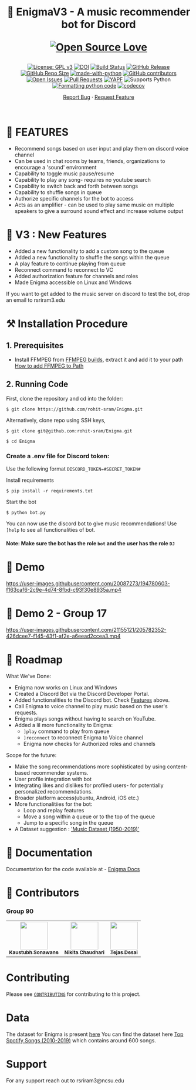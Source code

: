 <h1 align="center">
  🤖 EnigmaV3 - A music recommender bot for Discord
  
 [![Open Source Love](https://badges.frapsoft.com/os/v3/open-source.png?v=103)](https://github.com/ellerbrock/open-source-badges/)
</h1>

<div align="center">

[![License: GPL v3](https://img.shields.io/badge/License-GPLv3-blue.svg)](https://www.gnu.org/licenses/gpl-3.0)
[![DOI](https://doi.org/10.5281/zenodo.14226015)](https://doi.org/10.5281/zenodo.14226015)
[![Build Status](https://github.com/ForkBombers/Enigma/actions/workflows/github-actions-build.yml/badge.svg)](https://github.com/ForkBombers/Enigma/actions)
[![GitHub Release](https://img.shields.io/github/release/ForkBombers/Enigma.svg)](https://github.com/ForkBombers/Enigma/releases)
[![GitHub Repo Size](https://img.shields.io/github/repo-size/ForkBombers/Enigma.svg)](https://github.com/ForkBombers/Enigma)
[![made-with-python](https://img.shields.io/badge/Made%20with-Python-1f425f.svg)](https://www.python.org/)
[![GitHub contributors](https://img.shields.io/badge/contributors-3-green)](https://github.com/ForkBombers/Enigma#--contributors--)
[![Open Issues](https://img.shields.io/badge/issues-0-yellow)](https://github.com/ForkBombers/Enigma/issues?q=is%3Aopen+is%3Aissue)
[![Pull Requests](https://img.shields.io/badge/pull%20requests-0-yellow)](https://github.com/ForkBombers/Enigma/pulls)
[![YAPF](https://img.shields.io/badge/code%20style-yapf-ff69b4)](https://github.com/ForkBombers/Enigma/blob/main/.github/workflows/code-formatter.yml)
![Supports Python](https://img.shields.io/pypi/pyversions/pytest)
[![Formatting python code](https://github.com/ForkBombers/Enigma/actions/workflows/code-formatter.yml/badge.svg)](https://github.com/ForkBombers/Enigma/actions/workflows/code-formatter.yml)
[![codecov](https://codecov.io/gh/rahulgautam21/Enigma/branch/main/graph/badge.svg?token=OEPEJ0W8CR)](https://codecov.io/gh/rahulgautam21/Enigma)

</div>

<p align="center">
    <a href="https://github.com/rohit-sram/Enigma/issues/new">Report Bug</a>
    ·
    <a href="https://github.com/rohit-sram/Enigma/issues">Request Feature</a>
</p>
</br>

<h1> 🎼 FEATURES </h1>

<div>
<ul>
  <li>Recommend songs based on user input and play them on discord voice channel</li>
  <li>Can be used in chat rooms by teams, friends, organizations to encourage a 'sound' environment </li>
  <li>Capability to toggle music pause/resume</li>
  <li>Capability to play any song- requires no youtube search</li>
  <li>Capability to switch back and forth between songs</li>
  <li>Capability to shuffle songs in queue</li>
  <li>Authorize specific channels for the bot to access</li>
  <li>Acts as an amplifier - can be used to play same music on multiple speakers to give a surround sound effect and increase volume output</li>
</ul>


</div>
  
<h1> 📣 V3 : New Features </h1>

<div>
<ul>
  <li>Added a new functionality to add a custom song to the queue</li>
  <li>Added a new functionality to shuffle the songs within the queue</li>
  <li>A play feature to continue playing from queue</li>
  <li>Reconnect command to reconnect to VC</li>
  <li>Added authorization feature for channels and roles</li>
  <li>Made Enigma accessible on Linux and Windows</li>  <!-- maybe add it at the top LATER? -->
</ul>
</div>

If you want to get added to the music server on discord to test the bot, drop an email to rsriram3.edu

<h1> ⚒️ Installation Procedure </h1>


## 1. Prerequisites 

  * Install FFMPEG from [FFMPEG builds](https://www.gyan.dev/ffmpeg/builds), extract it and add it to your path [How to add FFMPEG to Path](https://www.thewindowsclub.com/how-to-install-ffmpeg-on-windows-10#:~:text=Add%20FFmpeg%20to%20Windows%20path%20using%20Environment%20variables&text=In%20the%20Environment%20Variables%20window,bin%5C%E2%80%9D%20and%20click%20OK.)

## 2. Running Code

First, clone the repository and cd into the folder:

```
$ git clone https://github.com/rohit-sram/Enigma.git
```

Alternatively, clone repo using SSH keys,
  ```
  $ git clone git@github.com:rohit-sram/Enigma.git
  ```
```
$ cd Enigma
```

### Create a .env file for Discord token: 
Use the following format `DISCORD_TOKEN=#SECRET_TOKEN#`
<!-- ### Join the discord channel of the bot [Discord Channel of bot](https://discord.com/channels/1017135653315686490/1017135653789646850) and connect to the voice channel. -->

Install requirements 
```
$ pip install -r requirements.txt
```
Start the bot
```
$ python bot.py
```

You can now use the discord bot to give music recommendations! Use `]help` to see all functionalities of bot.


#### Note: Make sure the bot has the role `bot` and the user has the role `DJ` 

<h1> 🚀 Demo </h1>


https://user-images.githubusercontent.com/20087273/194780603-f163caf6-2c9e-4d74-8fbd-c93f30e8935a.mp4

<h1> 🚀 Demo 2 - Group 17 </h1>


https://user-images.githubusercontent.com/21155121/205782352-426dcee7-f145-43f1-af2e-a6eead2ccea3.mp4


<h1> 📍 Roadmap </h1>

What We've Done:
  * Enigma now works on Linux and Windows
  * Created a Discord Bot via the Discord Developer Portal.
  * Added functionalities to the Discord bot. Check [Features](https://github.com/rohit-sram/Enigma#--features-) above.
  * Call Enigma to voice channel to play music based on the user's requests.
  * Enigma plays songs without having to search on YouTube.
  * Added a lil more functionality to Enigma:
      * `]play` command to play from queue 
      * `]reconnect` to reconnect Enigma to Voice channel 
      * Enigma now checks for Authorized roles and channels

Scope for the future:
  * Make the song recommendations more sophisticated by using content-based recommender systems.
  * User profile integration with bot
  * Integrating likes and dislikes for profiled users- for potentially personalized recommendations.
  * Broader platform access(ubuntu, Android, iOS etc.)
  * More functionalitiies for the bot: 
      * Loop and replay features
      * Move a song within a queue or to the top of the queue
      * Jump to a specific song in the queue
  * A Dataset suggestion : ['Music Dataset (1950-2019)'](https://www.kaggle.com/datasets/saurabhshahane/music-dataset-1950-to-2019)

<h1> 📖 Documentation</h1>

Documentation for the code available at - <a href="https://saswat123.github.io/Enigma/">Enigma Docs</a>  


<h1> 👥 Contributors <a name="Contributors"></a> </h1>

### Group 90

<table>
  <tr>
    <td align="center"><a href="https://github.com/KaustubhAs"><img src="https://avatars.githubusercontent.com/u/58294503?v=4" width="75px;" alt=""/><br /><sub><b>Kaustubh Sonawane</b></sub></a></td>
    <td align="center"><a href="https://github.com/iamNikitaC"><img src="https://avatars.githubusercontent.com/u/87129562?v=4" width="75px;" alt=""/><br /><sub><b>Nikita Chaudhari</b></sub></a><br /></td>
    <td align="center"><a href="https://github.com/tejasdesai27"><img src="https://avatars.githubusercontent.com/u/139948226?v=4" width="75px;" alt=""/><br /><sub><b>Tejas Desai</b></sub></a><br /></td>
  </tr>

</table>

<h1> Contributing </h1>

Please see [`CONTRIBUTING`](CONTRIBUTING.md) for contributing to this project.

<h1> Data </h1>

The dataset for Enigma is present [here](https://www.kaggle.com/datasets/saurabhshahane/music-dataset-1950-to-2019)
You can find the dataset here <a href='https://www.kaggle.com/datasets/leonardopena/top-spotify-songs-from-20102019-by-year'>Top Spotify Songs (2010-2019)</a> which contains around 600 songs.

<h1> Support </h1>
For any support reach out to rsriram3@ncsu.edu








<!-- STASH -->

  <!-- * Incorporated a [dataset](https://www.kaggle.com/datasets/leonardopena/top-spotify-songs-from-20102019-by-year) to our application. -->


  <!-- * Extend the application to be deployed online (via a website or an application). -->

  <!-- * Alternatively, use [this](https://www.kaggle.com/datasets/saurabhshahane/music-dataset-1950-to-2019) as the primary data source to make better recommendations. -->
